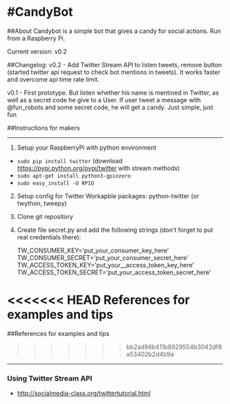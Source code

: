 #CandyBot
==========

##About
Candybot is a simple bot that gives a candy for social actions. Run from a Raspberry Pi.

Current version: v0.2

##Changelog:
v0.2 - Add Twitter Stream API to listen tweets, remove button (started twitter api request to check bot mentions in tweets). It works faster and overcome api time rate limit. 

v0.1 - First prototype. But listen whether his name is mentined in Twitter, 
	as well as a secret code he give to a User. If user tweet a message with 
	@fun_robots and some secret code, he will get a candy. Just simple, just fun




##Instructions for makers
______________________

1. Setup your RaspberryPi with python environment 
	
* ``sudo pip install twitter``  (download https://pypi.python.org/pypi/twitter with stream methods) 
* ``sudo apt-get install python3-gpiozero``
* ``sudo easy_install -U RPIO``

2. Setup config for Twitter 
	Workapble packages: python-twitter  (or twython, tweepy)

3. Clone git repository 


4. Create file secret.py and add the following strings (don't forget to put real credentials there):
	
	TW_CONSUMER_KEY='put_your_consumer_key_here'
	TW_CONSUMER_SECRET='put_your_consumer_secret_here'
	TW_ACCESS_TOKEN_KEY='put_your__access_token_key_here'
	TW_ACCESS_TOKEN_SECRET='put_your_access_token_secret_here'


<<<<<<< HEAD
References for examples and tips
=======
##References for examples and tips
>>>>>>> bb2ad98b411b8929554b3042df8a53402b2d4b9a
_________________________________

### Using Twitter Stream API
* http://socialmedia-class.org/twittertutorial.html 

